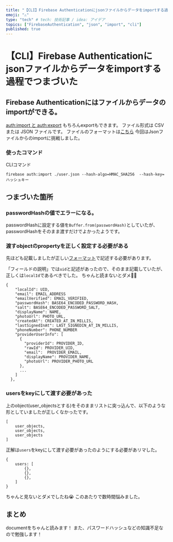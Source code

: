 ```yaml
---
title: "【CLI】Firebase Authenticationにjsonファイルからデータをimportする過程でつまづいた"
emoji: "⚠️"
type: "tech" # tech: 技術記事 / idea: アイデア
topics: ["FirebaseAuthentication", "json", "import", "cli"]
published: true
---
```

# 【CLI】Firebase Authenticationにjsonファイルからデータをimportする過程でつまづいた


## Firebase Authenticationにはファイルからデータのimportができる。

[auth:import と auth:export](https://firebase.google.com/docs/cli/auth?hl=ja)
もちろんexportもできます。
ファイル形式は CSV または JSON ファイルです。
ファイルのフォーマットは[こちら](https://firebase.google.com/docs/cli/auth?hl=ja#file_format)
今回はJsonファイルからのimportに挑戦しました。


### 使ったコマンド

CLIコマンド
```
firebase auth:import ./user.json --hash-algo=HMAC_SHA256  --hash-key=ハッシュキー
```


## つまづいた箇所

### passwordHashの値でエラーになる。
passwordHashに設定する値を`Buffer.from(passwordHash)`としていたが、passwordHashをそのまま渡すだけでよかったようです。


### 渡すobjectのpropertyを正しく設定する必要がある
先ほども記載しましたが正しい[フォーマット](https://firebase.google.com/docs/cli/auth?hl=ja#file_format)で記述する必要があります。

「フィールドの説明」では`uid`と記述があったので、そのまま記載していたが、正しくは`localId`であるべきでした。
ちゃんと読まないとダメ🙅‍♂️
```
{
    "localId": UID,
    "email": EMAIL_ADDRESS
    "emailVerified": EMAIL_VERIFIED,
    "passwordHash": BASE64_ENCODED_PASSWORD_HASH,
    "salt": BASE64_ENCODED_PASSWORD_SALT,
    "displayName": NAME,
    "photoUrl": PHOTO_URL,
    "createdAt": CREATED_AT_IN_MILLIS,
    "lastSignedInAt": LAST_SIGNEDIN_AT_IN_MILLIS,
    "phoneNumber": PHONE_NUMBER
    "providerUserInfo": [
      {
        "providerId": PROVIDER_ID,
        "rawId": PROVIDER_UID,
        "email":  PROVIDER_EMAIL,
        "displayName": PROVIDER_NAME,
        "photoUrl": PROVIDER_PHOTO_URL
      },
      ...
    ]
  },
```

### usersをkeyにして渡す必要があった
上のobject(user_objectsとする)をそのままリストに突っ込んで、以下のような形としていましたが正しくなかったです。
```
[
    user_objects,
    user_objects,
    user_objects
]
```

正解は`users`をkeyにして渡す必要があったのようにする必要があリマした。
```
{
    users: [
        {},
        {},
        {},
    ]
}
```
ちゃんと見ないとダメでしたね😭
このあたりで数時間悩みました。

## まとめ
documentをちゃんと読みます！
また、パスワードハッシュなどの知識不足なので勉強します！





